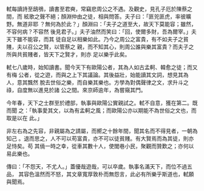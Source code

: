 軾每讀詩至鴟鴞，讀書至君奭，常竊悲周公之不遇。及觀史，見孔子厄於陳蔡之間，而
絃歌之聲不絕；顏淵仲由之徒，相與問答。夫子曰：「匪兕匪虎，率彼曠野。無道非耶
？無何為於此？」顏淵曰：「夫子之道至大，故天下莫能容；雖然，不容何病？不容然
後見君子。」夫子油然而笑曰：「回，使爾多財，吾為爾宰。」夫天下雖不能容，而其
徒自足以相樂如此。乃今之周公之富貴，有不如夫子之貧賤，夫以召公之賢，以管蔡之
親，而不知其心，則周公誰與樂其富貴？而夫子之所與共貧賤者，皆天下之賢才，則亦
足以樂乎此矣。

軾七八歲時，始知讀書。聞今天下有歐陽公者，其為人如古孟軻、韓愈之徒；而又有梅
公者，從之遊，而與之上下其議論。其後益壯，始能讀其文詞，想見其為人，意其飄然
脫去世俗之樂，而自樂其樂也。方學為對偶聲律之文，求升斗之祿，自度無以進見於諸
公之間。來京師逾年，為嘗窺其門。

今年春，天下之士群至於禮部，執事與歐陽公實親試之。軾不自意，獲在第二。既而聞
之：「執事愛其文，以為有孟軻之風；而歐陽公亦以期能不為世俗之文也，而取是以在
此。」

非左右為之先容，非親屬為之請屬，而嚮之十餘年間，聞其名而不得見者，一朝為知己
。退而思之，人不可以苟富貴，亦不可以徒貧賤。有大賢焉而為其徒，則亦足恃矣。苟
其僥一時之幸，從車其數十人，使閭巷小民，聚觀而贊歎之；亦何以易此樂也。

傳曰：「不怨天，不尤人。」蓋優哉遊哉，可以卒歲。執事名滿天下，而位不過五品，
其容色溫然而不怒，其文章寬厚敦朴而無怨言，此必有所樂乎斯道也，軾願與聞焉。

